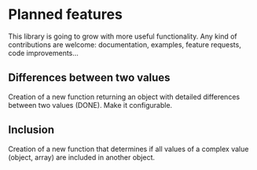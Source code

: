# Planned features

This library is going to grow with more useful functionality.
Any kind of contributions are welcome: documentation, examples, feature requests, code improvements...

## Differences between two values

Creation of a new function returning an object with detailed differences between two values (DONE). Make it configurable.

## Inclusion

Creation of a new function that determines if all values of a complex value (object, array) are included in another object.
